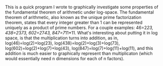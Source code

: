 This is a quick program I wrote to graphically investigate some properties of the fundamental theorem of arithmetic under log-space. The fundamental theorem of arithmetic, also known as the unique prime factorization theorem, states that every integer greater than 1 can be represented uniquely as a product of prime numbers. For a couple examples: 46=2*23, 438=2*3*73, 602=2*7*43, 847=7*11*11. What's interesting about putting it in log space, is that the multiplication turns into addition, as in, log(46)=log(2)+log(23), log(438)=log(2)+log(3)+log(73), log(602)=log(2)+log(7)+log(43), log(847)=log(7)+log(11)+log(11), and this addition is much easier to graphically represent than multiplicaton (which would essentially need n dimensions for each of n factors). 

